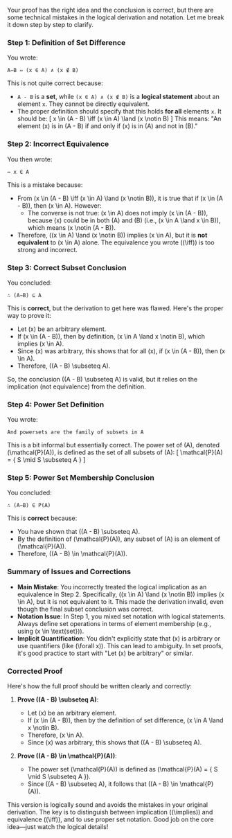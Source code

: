 Your proof has the right idea and the conclusion is correct, but there are some technical mistakes in the logical derivation and notation. Let me break it down step by step to clarify.

### Step 1: Definition of Set Difference
You wrote:
```
A−B ⇔ (x ∈ A) ∧ (x ∉ B)
```
This is not quite correct because:
- `A - B` is a **set**, while `(x ∈ A) ∧ (x ∉ B)` is a **logical statement** about an element `x`. They cannot be directly equivalent.
- The proper definition should specify that this holds **for all** elements `x`. It should be:
  \[
  x \in (A - B) \iff (x \in A) \land (x \notin B)
  \]
  This means: "An element \(x\) is in \(A - B\) if and only if \(x\) is in \(A\) and not in \(B\)."

### Step 2: Incorrect Equivalence
You then wrote:
```
⇔ x ∈ A
```
This is a mistake because:
- From \(x \in (A - B) \iff (x \in A) \land (x \notin B)\), it is true that if \(x \in (A - B)\), then \(x \in A\). However:
  - The converse is not true: \(x \in A\) does not imply \(x \in (A - B)\), because \(x\) could be in both \(A\) and \(B\) (i.e., \(x \in A \land x \in B\)), which means \(x \notin (A - B)\).
- Therefore, \((x \in A) \land (x \notin B)\) implies \(x \in A\), but it is **not equivalent** to \(x \in A\) alone. The equivalence you wrote (\(\iff\)) is too strong and incorrect.

### Step 3: Correct Subset Conclusion
You concluded:
```
∴ (A−B) ⊆ A
```
This is **correct**, but the derivation to get here was flawed. Here's the proper way to prove it:
- Let \(x\) be an arbitrary element.
- If \(x \in (A - B)\), then by definition, \(x \in A \land x \notin B\), which implies \(x \in A\).
- Since \(x\) was arbitrary, this shows that for all \(x\), if \(x \in (A - B)\), then \(x \in A\).
- Therefore, \((A - B) \subseteq A\).

So, the conclusion \((A - B) \subseteq A\) is valid, but it relies on the implication (not equivalence) from the definition.

### Step 4: Power Set Definition
You wrote:
```
And powersets are the family of subsets in A
```
This is a bit informal but essentially correct. The power set of \(A\), denoted \(\mathcal{P}(A)\), is defined as the set of all subsets of \(A\):
\[
\mathcal{P}(A) = \{ S \mid S \subseteq A \}
\]

### Step 5: Power Set Membership Conclusion
You concluded:
```
∴ (A−B) ∈ P(A)
```
This is **correct** because:
- You have shown that \((A - B) \subseteq A\).
- By the definition of \(\mathcal{P}(A)\), any subset of \(A\) is an element of \(\mathcal{P}(A)\).
- Therefore, \((A - B) \in \mathcal{P}(A)\).

### Summary of Issues and Corrections
- **Main Mistake**: You incorrectly treated the logical implication as an equivalence in Step 2. Specifically, \((x \in A) \land (x \notin B)\) implies \(x \in A\), but it is not equivalent to it. This made the derivation invalid, even though the final subset conclusion was correct.
- **Notation Issue**: In Step 1, you mixed set notation with logical statements. Always define set operations in terms of element membership (e.g., using \(x \in \text{set}\)).
- **Implicit Quantification**: You didn't explicitly state that \(x\) is arbitrary or use quantifiers (like \(\forall x\)). This can lead to ambiguity. In set proofs, it's good practice to start with "Let \(x\) be arbitrary" or similar.

### Corrected Proof
Here's how the full proof should be written clearly and correctly:

1. **Prove \((A - B) \subseteq A\)**:
   - Let \(x\) be an arbitrary element.
   - If \(x \in (A - B)\), then by the definition of set difference, \(x \in A \land x \notin B\).
   - Therefore, \(x \in A\).
   - Since \(x\) was arbitrary, this shows that \((A - B) \subseteq A\).

2. **Prove \((A - B) \in \mathcal{P}(A)\)**:
   - The power set \(\mathcal{P}(A)\) is defined as \(\mathcal{P}(A) = \{ S \mid S \subseteq A \}\).
   - Since \((A - B) \subseteq A\), it follows that \((A - B) \in \mathcal{P}(A)\).

This version is logically sound and avoids the mistakes in your original derivation. The key is to distinguish between implication (\(\implies\)) and equivalence (\(\iff\)), and to use proper set notation. Good job on the core idea—just watch the logical details!